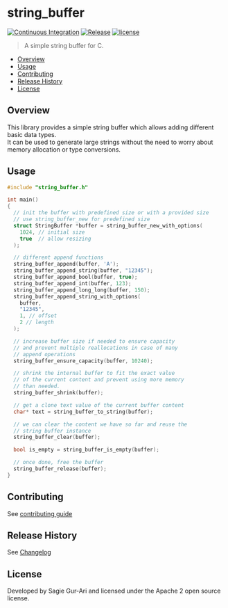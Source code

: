 # string_buffer

[![Continuous Integration](https://github.com/sagiegurari/c_string_buffer/workflows/Continuous%20Integration/badge.svg?branch=master)](https://github.com/sagiegurari/c_string_buffer/actions)
[![Release](https://img.shields.io/github/v/release/sagiegurari/c_string_buffer?label=Release)](https://github.com/sagiegurari/c_string_buffer/releases)
[![license](https://img.shields.io/github/license/sagiegurari/c_string_buffer)](https://github.com/sagiegurari/c_string_buffer/blob/master/LICENSE)

> A simple string buffer for C.

* [Overview](#overview)
* [Usage](#usage)
* [Contributing](.github/CONTRIBUTING.md)
* [Release History](CHANGELOG.md)
* [License](#license)

<a name="overview"></a>
## Overview
This library provides a simple string buffer which allows adding different basic data types.<br>
It can be used to generate large strings without the need to worry about memory allocation or type conversions.

<a name="usage"></a>
## Usage

```c
#include "string_buffer.h"

int main()
{
  // init the buffer with predefined size or with a provided size
  // use string_buffer_new for predefined size
  struct StringBuffer *buffer = string_buffer_new_with_options(
    1024, // initial size
    true  // allow resizing
  );

  // different append functions
  string_buffer_append(buffer, 'A');
  string_buffer_append_string(buffer, "12345");
  string_buffer_append_bool(buffer, true);
  string_buffer_append_int(buffer, 123);
  string_buffer_append_long_long(buffer, 150);
  string_buffer_append_string_with_options(
    buffer,
    "12345",
    1, // offset
    2 // length
  );

  // increase buffer size if needed to ensure capacity
  // and prevent multiple reallocations in case of many
  // append operations
  string_buffer_ensure_capacity(buffer, 10240);

  // shrink the internal buffer to fit the exact value
  // of the current content and prevent using more memory
  // than needed.
  string_buffer_shrink(buffer);

  // get a clone text value of the current buffer content
  char* text = string_buffer_to_string(buffer);

  // we can clear the content we have so far and reuse the
  // string buffer instance
  string_buffer_clear(buffer);

  bool is_empty = string_buffer_is_empty(buffer);

  // once done, free the buffer
  string_buffer_release(buffer);
}
```

## Contributing
See [contributing guide](.github/CONTRIBUTING.md)

<a name="history"></a>
## Release History

See [Changelog](CHANGELOG.md)

<a name="license"></a>
## License
Developed by Sagie Gur-Ari and licensed under the Apache 2 open source license.
